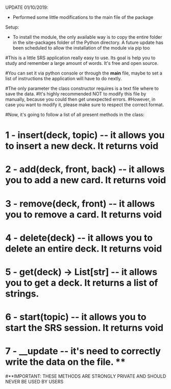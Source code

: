 UPDATE 01/10/2019:
  - Performed some little modifications to the main file of the package 


Setup:
  - To install the module, the only available way is to copy the entire folder in the site-packages folder of the Python directory.
    A future update has been scheduled to allow the installation of the module via pip too

#This is a little SRS application really easy to use. Its goal is help you to study and remember a large amount of words. It's free and open source.

#You can set it via python console or through the __main__ file, maybe to set a list of instructions the application will have to do nextly. 

#The only parameter the class constructor requires is a text file where to save the data.
#It's highly recommended NOT to modify this file by manually, because you could then get unexpected errors.
#However, in case you want to modify it, please make sure to respect the correct format.

#Now, it's going to follow a list of all present methods in the class:
# 1 - insert(deck, topic) -- it allows you to insert a new deck. It returns void
# 2 - add(deck, front, back) -- it allows you to add a new card. It returns void
# 3 - remove(deck, front) -- it allows you to remove a card. It returns void
# 4 - delete(deck) -- it allows you to delete an entire deck. It returns void
# 5 - get(deck) -> List[str] -- it allows you to get a deck. It returns a list of strings.
# 6 - start(topic) -- it allows you to start the SRS session. It returns void
# 7 - __update -- it's need to correctly write the data on the file. **

#**IMPORTANT: THESE METHODS ARE STRONGLY PRIVATE AND SHOULD NEVER BE USED BY USERS
